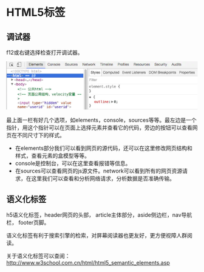 # HTML5标签

## 调试器

f12或右键选择检查打开调试器。

![image](../.vuepress/public/html-1.webp)

最上面一栏有好几个选项，如elements，console，sources等等。最左边是一个指针，用这个指针可以在页面上选择元素并查看它的代码，旁边的按钮可以查看网页在不同尺寸下的样式。
- 在elements部分我们可以看到网页的源代码，还可以在这里修改网页结构和样式，查看元素的盒模型等等。
- console是控制台，可以在这里查看报错等信息。
- 在sources可以查看网页的js源文件。network可以看到所有的网页资源请求，在这里我们可以查看和分析网络请求，分析数据是否准确传输。


## 语义化标签
h5语义化标签，header网页的头部， article主体部分，aside侧边栏，nav导航栏， footer页脚。

语义化标签有利于搜索引擎的检索，对屏幕阅读器也更友好，更方便视障人群阅读。

关于语义化标签可以查阅： http://www.w3school.com.cn/html/html5_semantic_elements.asp

